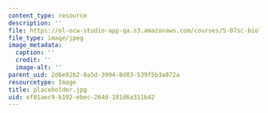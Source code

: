 ```yaml
---
content_type: resource
description: ''
file: https://ol-ocw-studio-app-qa.s3.amazonaws.com/courses/5-07sc-biological-chemistry-i-fall-2013/ef81aec9b192ebec264d181d6a311b42_placeholder.jpg
file_type: image/jpeg
image_metadata:
  caption: ''
  credit: ''
  image-alt: ''
parent_uid: 2d6e92b2-0a5d-3994-8d83-539f5b3a872a
resourcetype: Image
title: placeholder.jpg
uid: ef81aec9-b192-ebec-264d-181d6a311b42
---
```

